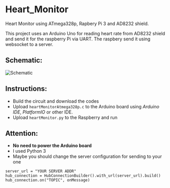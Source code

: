 # Heart_Monitor
Heart Monitor using ATmega328p, Rapbery Pi 3 and AD8232 shield.

This project uses an Arduino Uno for reading heart rate from AD8232 shield and send it for the raspberry Pi via UART. The raspbery send it using websocket to a server.

## Schematic:

![Schematic](https://github.com/daniellycosta/Heart_Monitor/blob/master/Heart_monitor_Schematic.png)

## Instructions:

- Build the circuit and download the codes
- Upload `heartMonitorAtmega328p.c` to the Arduino board using *Arduino IDE*, *PlatformIO* or other IDE.
- Upload `heartMonitor.py` to the Raspberry and run


## Attention:
 - **No need to power the Arduino board** 
 - I used Python 3
 - Maybe you should change the server configuration for sending to your one
 
~~~~
server_url = "YOUR SERVER ADDR"
hub_connection = HubConnectionBuilder().with_url(server_url).build()
hub_connection.on("TOPIC", onMessage)
 ~~~~
